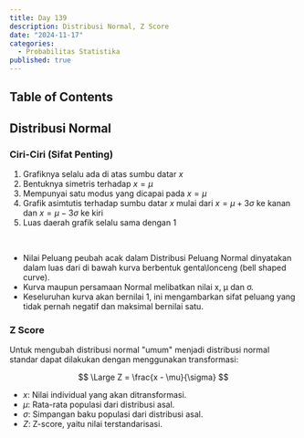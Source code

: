 ```yaml
---
title: Day 139
description: Distribusi Normal, Z Score
date: "2024-11-17"
categories:
  - Probabilitas Statistika
published: true
---
```


## Table of Contents

## Distribusi Normal

### Ciri-Ciri (Sifat Penting)

1. Grafiknya selalu ada di atas sumbu datar $x$
2. Bentuknya simetris terhadap $x = \mu$
3. Mempunyai satu modus yang dicapai pada $x = \mu$
4. Grafik asimtutis terhadap sumbu datar $x$ mulai dari $x = \mu + 3\sigma$ ke kanan dan $x = \mu - 3\sigma$ ke kiri
5. Luas daerah grafik selalu sama dengan 1

&nbsp;

- Nilai Peluang peubah acak dalam Distribusi Peluang Normal dinyatakan dalam luas dari di bawah kurva berbentuk genta\lonceng (bell shaped curve).
- Kurva maupun persamaan Normal melibatkan nilai x, μ dan σ.
- Keseluruhan kurva akan bernilai 1, ini mengambarkan sifat peluang yang tidak pernah negatif dan maksimal bernilai satu.

### Z Score

Untuk mengubah distribusi normal "umum" menjadi distribusi normal standar dapat dilakukan dengan menggunakan transformasi:

$$
\Large Z = \frac{x - \mu}{\sigma}
$$

- $x$: Nilai individual yang akan ditransformasi.
- $\mu$: Rata-rata populasi dari distribusi asal.
- $\sigma$: Simpangan baku populasi dari distribusi asal.
- $Z$: Z-score, yaitu nilai terstandarisasi.
